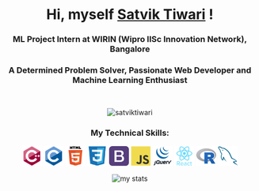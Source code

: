 <h1 align="center">Hi, myself <a href="https://satviktiwari.netlify.app">Satvik Tiwari</a> !</h1>
<h3 align="center">ML Project Intern at WIRIN (Wipro IISc Innovation Network), Bangalore</h3>
<h3 align="center">A Determined Problem Solver, Passionate Web Developer and Machine Learning Enthusiast</h3>
<br>
<p align="center"> <img src="https://komarev.com/ghpvc/?username=satviktiwari" alt="satviktiwari" /> </p>
<h3 align="center">My Technical Skills:</h3>
<p align="center">
  <img src="https://raw.githubusercontent.com/devicons/devicon/master/icons/cplusplus/cplusplus-original.svg" alt="cplusplus" width="40" height="40"/>
  <img src="https://raw.githubusercontent.com/devicons/devicon/master/icons/c/c-original.svg" alt="c" width="40" height="40"/>
  <img src="https://raw.githubusercontent.com/devicons/devicon/master/icons/html5/html5-original-wordmark.svg" alt="html5" width="40" height="40"/>
  <img src="https://raw.githubusercontent.com/devicons/devicon/master/icons/css3/css3-original.svg" alt="css3" width="40" height="40"/>
  <code><img height="40" src="https://raw.githubusercontent.com/github/explore/80688e429a7d4ef2fca1e82350fe8e3517d3494d/topics/bootstrap/bootstrap.png"></code>
  <img src="https://raw.githubusercontent.com/devicons/devicon/master/icons/javascript/javascript-original.svg" alt="javascript" width="40" height="40"/> 
  <img src="https://raw.githubusercontent.com/devicons/devicon/master/icons/jquery/jquery-original-wordmark.svg" alt="react" width="40" height="40"/> 
  <img src="https://raw.githubusercontent.com/devicons/devicon/master/icons/react/react-original-wordmark.svg" alt="react" width="40" height="40"/> 
  <img src="https://raw.githubusercontent.com/devicons/devicon/master/icons/r/r-original.svg" alt="R Programming" width="40" height="40"/> 
  <img src="https://raw.githubusercontent.com/devicons/devicon/master/icons/mysql/mysql-original.svg" alt="css3" width="40" height="40"/>

</p>
  

<p align="center">
  <img src="https://github-readme-stats.vercel.app/api?username=satviktiwari&&show_icons=true&theme=algolia" title="my stats">
</p>




